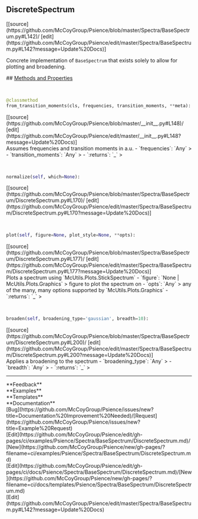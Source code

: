 ## <a id="Psience.Spectra.BaseSpectrum.DiscreteSpectrum">DiscreteSpectrum</a> 

<div class="docs-source-link" markdown="1">
[[source](https://github.com/McCoyGroup/Psience/blob/master/Spectra/BaseSpectrum.py#L142)/
[edit](https://github.com/McCoyGroup/Psience/edit/master/Spectra/BaseSpectrum.py#L142?message=Update%20Docs)]
</div>

Concrete implementation of `BaseSpectrum` that exists
solely to allow for plotting and broadening.







<div class="collapsible-section">
 <div class="collapsible-section collapsible-section-header" markdown="1">
## <a class="collapse-link" data-toggle="collapse" href="#methods" markdown="1"> Methods and Properties</a> <a class="float-right" data-toggle="collapse" href="#methods"><i class="fa fa-chevron-down"></i></a>
 </div>
 <div class="collapsible-section collapsible-section-body collapse show" id="methods" markdown="1">
 
<a id="Psience.Spectra.BaseSpectrum.DiscreteSpectrum.from_transition_moments" class="docs-object-method">&nbsp;</a> 
```python
@classmethod
from_transition_moments(cls, frequencies, transition_moments, **meta): 
```
<div class="docs-source-link" markdown="1">
[[source](https://github.com/McCoyGroup/Psience/blob/master/__init__.py#L148)/
[edit](https://github.com/McCoyGroup/Psience/edit/master/__init__.py#L148?message=Update%20Docs)]
</div>
Assumes frequencies and transition moments in a.u.
  - `frequencies`: `Any`
    > 
  - `transition_moments`: `Any`
    > 
  - `:returns`: `_`
    >


<a id="Psience.Spectra.BaseSpectrum.DiscreteSpectrum.normalize" class="docs-object-method">&nbsp;</a> 
```python
normalize(self, which=None): 
```
<div class="docs-source-link" markdown="1">
[[source](https://github.com/McCoyGroup/Psience/blob/master/Spectra/BaseSpectrum/DiscreteSpectrum.py#L170)/
[edit](https://github.com/McCoyGroup/Psience/edit/master/Spectra/BaseSpectrum/DiscreteSpectrum.py#L170?message=Update%20Docs)]
</div>


<a id="Psience.Spectra.BaseSpectrum.DiscreteSpectrum.plot" class="docs-object-method">&nbsp;</a> 
```python
plot(self, figure=None, plot_style=None, **opts): 
```
<div class="docs-source-link" markdown="1">
[[source](https://github.com/McCoyGroup/Psience/blob/master/Spectra/BaseSpectrum/DiscreteSpectrum.py#L177)/
[edit](https://github.com/McCoyGroup/Psience/edit/master/Spectra/BaseSpectrum/DiscreteSpectrum.py#L177?message=Update%20Docs)]
</div>
Plots a spectrum using `McUtils.Plots.StickSpectrum`
  - `figure`: `None | McUtils.Plots.Graphics`
    > figure to plot the spectrum on
  - `opts`: `Any`
    > any of the many, many options supported by `McUtils.Plots.Graphics`
  - `:returns`: `_`
    >


<a id="Psience.Spectra.BaseSpectrum.DiscreteSpectrum.broaden" class="docs-object-method">&nbsp;</a> 
```python
broaden(self, broadening_type='gaussian', breadth=10): 
```
<div class="docs-source-link" markdown="1">
[[source](https://github.com/McCoyGroup/Psience/blob/master/Spectra/BaseSpectrum/DiscreteSpectrum.py#L200)/
[edit](https://github.com/McCoyGroup/Psience/edit/master/Spectra/BaseSpectrum/DiscreteSpectrum.py#L200?message=Update%20Docs)]
</div>
Applies a broadening to the spectrum
  - `broadening_type`: `Any`
    > 
  - `breadth`: `Any`
    > 
  - `:returns`: `_`
    >
 </div>
</div>












---


<div markdown="1" class="text-secondary">
<div class="container">
  <div class="row">
   <div class="col" markdown="1">
**Feedback**   
</div>
   <div class="col" markdown="1">
**Examples**   
</div>
   <div class="col" markdown="1">
**Templates**   
</div>
   <div class="col" markdown="1">
**Documentation**   
</div>
   <div class="col" markdown="1">
   
</div>
   <div class="col" markdown="1">
   
</div>
   <div class="col" markdown="1">
   
</div>
</div>
  <div class="row">
   <div class="col" markdown="1">
[Bug](https://github.com/McCoyGroup/Psience/issues/new?title=Documentation%20Improvement%20Needed)/[Request](https://github.com/McCoyGroup/Psience/issues/new?title=Example%20Request)   
</div>
   <div class="col" markdown="1">
[Edit](https://github.com/McCoyGroup/Psience/edit/gh-pages/ci/examples/Psience/Spectra/BaseSpectrum/DiscreteSpectrum.md)/[New](https://github.com/McCoyGroup/Psience/new/gh-pages/?filename=ci/examples/Psience/Spectra/BaseSpectrum/DiscreteSpectrum.md)   
</div>
   <div class="col" markdown="1">
[Edit](https://github.com/McCoyGroup/Psience/edit/gh-pages/ci/docs/Psience/Spectra/BaseSpectrum/DiscreteSpectrum.md)/[New](https://github.com/McCoyGroup/Psience/new/gh-pages/?filename=ci/docs/templates/Psience/Spectra/BaseSpectrum/DiscreteSpectrum.md)   
</div>
   <div class="col" markdown="1">
[Edit](https://github.com/McCoyGroup/Psience/edit/master/Spectra/BaseSpectrum.py#L142?message=Update%20Docs)   
</div>
   <div class="col" markdown="1">
   
</div>
   <div class="col" markdown="1">
   
</div>
   <div class="col" markdown="1">
   
</div>
</div>
</div>
</div>